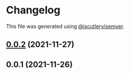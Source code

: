 # Changelog

This file was generated using [@jscutlery/semver](https://github.com/jscutlery/semver).

## [0.0.2](https://github.com/onedaycat/jaco/compare/sagas-0.0.1...sagas-0.0.2) (2021-11-27)



## 0.0.1 (2021-11-26)
